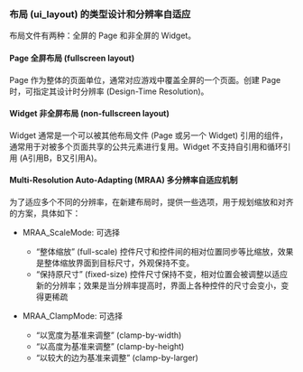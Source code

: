 
### 布局 (ui_layout) 的类型设计和分辨率自适应

布局文件有两种：全屏的 Page 和非全屏的 Widget。

#### Page 全屏布局 (fullscreen layout)

Page 作为整体的页面单位，通常对应游戏中覆盖全屏的一个页面。创建 Page 时，可指定其设计时分辨率 (Design-Time Resolution)。

#### Widget 非全屏布局 (non-fullscreen layout)

Widget 通常是一个可以被其他布局文件 (Page 或另一个 Widget) 引用的组件，通常用于对被多个页面共享的公共元素进行复用。Widget 不支持自引用和循环引用 (A引用B，B又引用A)。

#### Multi-Resolution Auto-Adapting (MRAA) 多分辨率自适应机制

为了适应多个不同的分辨率，在新建布局时，提供一些选项，用于规划缩放和对齐的方案，具体如下：

- MRAA_ScaleMode: 可选择
  - “整体缩放” (full-scale) 控件尺寸和控件间的相对位置同步等比缩放，效果是整体缩放界面到目标尺寸，外观保持不变。
  - “保持原尺寸” (fixed-size) 控件尺寸保持不变，相对位置会被调整以适应新的分辨率；效果是当分辨率提高时，界面上各种控件的尺寸会变小，变得更稀疏
  
- MRAA_ClampMode: 可选择
  - “以宽度为基准来调整” (clamp-by-width) 
  - “以高度为基准来调整” (clamp-by-height)
  - “以较大的边为基准来调整” (clamp-by-larger)



